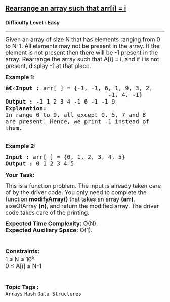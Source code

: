 <h2><a href="https://www.geeksforgeeks.org/problems/rearrange-an-array-such-that-arri-i3618/1?page=1&category=Arrays,Strings,Linked%20List&difficulty=Easy&status=unsolved&sortBy=submissions">Rearrange an array such that arr[i] = i</a></h2><h3>Difficulty Level : Easy</h3><hr><div class="problems_problem_content__Xm_eO"><p><span style="font-size:18px">Given an array of size N that has elements ranging from 0 to N-1. All elements may not be present in the array. If the element is not present then there will be -1 present in the array. Rearrange the array such that A[i] = i, and if i is not present, display -1 at that place.</span></p>

<p><span style="font-size:18px"><strong>Example 1:</strong></span></p>

<pre><span style="font-size:18px"><strong>â€‹Input :</strong> arr[ ] = {-1, -1, 6, 1, 9, 3, 2, 
                              -1, 4, -1}
<strong>Output :</strong> -1 1 2 3 4 -1 6 -1 -1 9
<strong>Explanation:</strong>
In range 0 to 9, all except 0, 5, 7 and 8 
are present. Hence, we print -1 instead of 
them.

</span></pre>

<p><span style="font-size:18px"><strong>Example 2:</strong></span></p>

<pre><span style="font-size:18px"><strong>Input :</strong> arr[ ] = {0, 1, 2, 3, 4, 5} <strong>
Output :</strong> 0 1 2 3 4 5</span></pre>

<p><span style="font-size:18px"><strong>Your Task:</strong></span></p>

<p><span style="font-size:18px">This is a function problem. The input is already taken care of by the driver code. You only need to complete the function <strong>modifyArray()</strong> that takes an array <strong>(arr)</strong>, sizeOfArray <strong>(n)</strong>, and return the modified array. The driver code takes care of the printing.</span></p>

<p><span style="font-size:18px"><strong>Expected Time Complexity:</strong>&nbsp;O(N).<br>
<strong>Expected Auxiliary Space:</strong>&nbsp;O(1).</span></p>

<p>&nbsp;</p>

<p><span style="font-size:18px"><strong>Constraints:</strong><br>
1 ≤ N ≤ 10<sup>5</sup><br>
0 ≤ A[i] ≤ N-1</span></p>
</div><br><p><span style=font-size:18px><strong>Topic Tags : </strong><br><code>Arrays</code>&nbsp;<code>Hash</code>&nbsp;<code>Data Structures</code>&nbsp;
